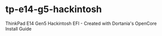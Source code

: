 # tp-e14-g5-hackintosh
ThinkPad E14 Gen5 Hackintosh EFI - Created with Dortania's OpenCore Install Guide
